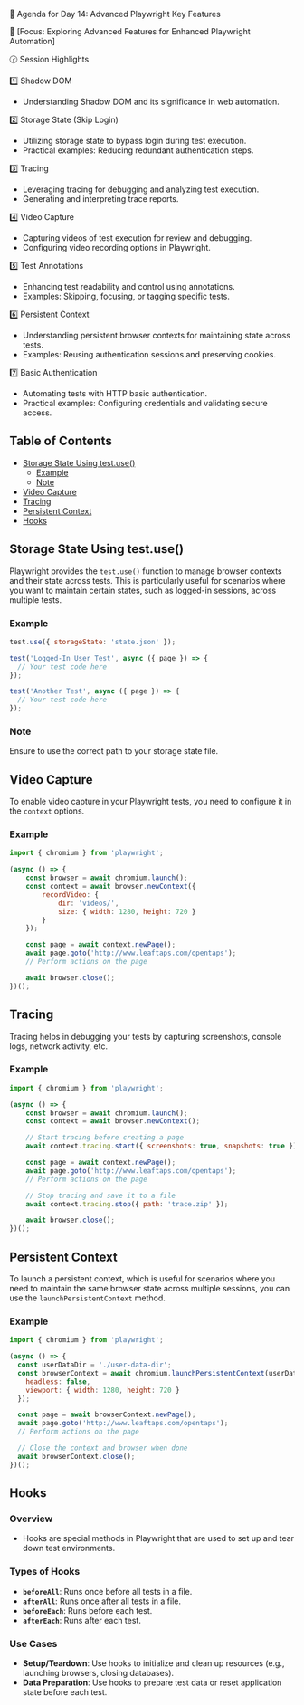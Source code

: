 📑 Agenda for Day 14: Advanced Playwright Key Features  

🎯 [Focus: Exploring Advanced Features for Enhanced Playwright Automation]  

🕝 Session Highlights  

1️⃣ Shadow DOM  
* Understanding Shadow DOM and its significance in web automation. 

2️⃣ Storage State (Skip Login)  
* Utilizing storage state to bypass login during test execution.  
* Practical examples: Reducing redundant authentication steps.  

3️⃣ Tracing  
* Leveraging tracing for debugging and analyzing test execution.  
* Generating and interpreting trace reports.  

4️⃣ Video Capture  
* Capturing videos of test execution for review and debugging.  
* Configuring video recording options in Playwright.  

5️⃣ Test Annotations  
* Enhancing test readability and control using annotations.  
* Examples: Skipping, focusing, or tagging specific tests.  

6️⃣ Persistent Context
* Understanding persistent browser contexts for maintaining state across tests.
* Examples: Reusing authentication sessions and preserving cookies.

7️⃣ Basic Authentication
* Automating tests with HTTP basic authentication.
* Practical examples: Configuring credentials and validating secure access.

## Table of Contents
- [Storage State Using test.use()](#storage-state-using-testuse)
  - [Example](#example)
  - [Note](#note)
- [Video Capture](#video-capture)
- [Tracing](#tracing) 
- [Persistent Context](#persistent-context) 
- [Hooks](#hooks)

## Storage State Using test.use()

Playwright provides the `test.use()` function to manage browser contexts and their state across tests. This is particularly useful for scenarios where you want to maintain certain states, such as logged-in sessions, across multiple tests.

### Example

```javascript
test.use({ storageState: 'state.json' });

test('Logged-In User Test', async ({ page }) => {
  // Your test code here
});

test('Another Test', async ({ page }) => {
  // Your test code here
});
```

### Note
Ensure to use the correct path to your storage state file.

## Video Capture

To enable video capture in your Playwright tests, you need to configure it in the `context` options.

### Example

```javascript
import { chromium } from 'playwright';

(async () => {
    const browser = await chromium.launch();
    const context = await browser.newContext({
        recordVideo: {
            dir: 'videos/',
            size: { width: 1280, height: 720 }
        }
    });

    const page = await context.newPage();
    await page.goto('http://www.leaftaps.com/opentaps');
    // Perform actions on the page

    await browser.close();
})();
```

## Tracing

Tracing helps in debugging your tests by capturing screenshots, console logs, network activity, etc.

### Example

```javascript
import { chromium } from 'playwright';

(async () => {
    const browser = await chromium.launch();
    const context = await browser.newContext();

    // Start tracing before creating a page
    await context.tracing.start({ screenshots: true, snapshots: true });

    const page = await context.newPage();
    await page.goto('http://www.leaftaps.com/opentaps');
    // Perform actions on the page

    // Stop tracing and save it to a file
    await context.tracing.stop({ path: 'trace.zip' });

    await browser.close();
})();
```
## Persistent Context

To launch a persistent context, which is useful for scenarios where you need to maintain the same browser state across multiple sessions, you can use the `launchPersistentContext` method.

### Example

```javascript
import { chromium } from 'playwright';

(async () => {
  const userDataDir = './user-data-dir';
  const browserContext = await chromium.launchPersistentContext(userDataDir, {
    headless: false,
    viewport: { width: 1280, height: 720 }
  });

  const page = await browserContext.newPage();
  await page.goto('http://www.leaftaps.com/opentaps');
  // Perform actions on the page

  // Close the context and browser when done
  await browserContext.close();
})();
```
## Hooks

### Overview
- Hooks are special methods in Playwright that are used to set up and tear down test environments.

### Types of Hooks
- **`beforeAll`**: Runs once before all tests in a file.
- **`afterAll`**: Runs once after all tests in a file.
- **`beforeEach`**: Runs before each test.
- **`afterEach`**: Runs after each test.

### Use Cases
- **Setup/Teardown**: Use hooks to initialize and clean up resources (e.g., launching browsers, closing databases).
- **Data Preparation**: Use hooks to prepare test data or reset application state before each test.